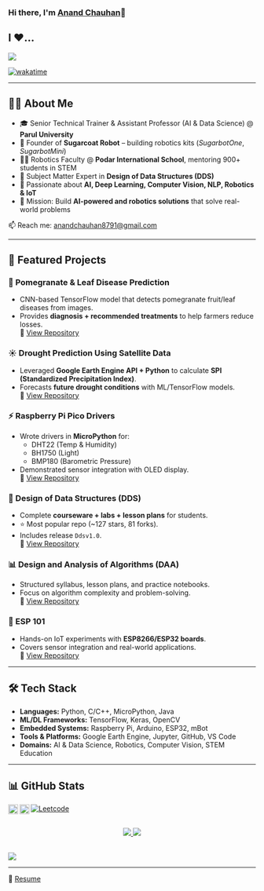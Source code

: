 
### Hi there, I'm [Anand Chauhan](https://linktr.ee/anandchauhan)👋
<!--[![willianrod's wakatime stats](https://github-readme-stats.vercel.app/api/wakatime?username=anandchauhan21)](https://github.com/anuraghazra/github-readme-stats) -->
## I ❤️... 

![](/HeavenlyTatteredGordonsetter-size_restricted.gif)
           
<!--START_SECTION:waka-->
[![wakatime](https://wakatime.com/badge/user/ffe34524-ad67-4cfb-92f9-51f9a9fee253.svg)](https://wakatime.com/@ffe34524-ad67-4cfb-92f9-51f9a9fee253)
<!--END_SECTION:waka-->


---

## 👨‍💻 About Me  

- 🎓 Senior Technical Trainer & Assistant Professor (AI & Data Science) @ **Parul University**  
- 🤖 Founder of **Sugarcoat Robot** – building robotics kits (*SugarbotOne*, *SugarbotMini*)  
- 👨‍🏫 Robotics Faculty @ **Podar International School**, mentoring 900+ students in STEM  
- 🎯 Subject Matter Expert in **Design of Data Structures (DDS)**  
- 🔬 Passionate about **AI, Deep Learning, Computer Vision, NLP, Robotics & IoT**  
- 💬 Mission: Build **AI-powered and robotics solutions** that solve real-world problems  

📫 Reach me: [anandchauhan8791@gmail.com](mailto:anandchauhan8791@gmail.com)  

---

## 🚀 Featured Projects  

### 🌿 Pomegranate & Leaf Disease Prediction  
- CNN-based TensorFlow model that detects pomegranate fruit/leaf diseases from images.  
- Provides **diagnosis + recommended treatments** to help farmers reduce losses.  
🔗 [View Repository](https://github.com/anandchauhan21/pomegranate_disease_prediction)  

### ☀️ Drought Prediction Using Satellite Data  
- Leveraged **Google Earth Engine API + Python** to calculate **SPI (Standardized Precipitation Index)**.  
- Forecasts **future drought conditions** with ML/TensorFlow models.  
🔗 [View Repository](https://github.com/anandchauhan21/Drought-prediction)  

### ⚡ Raspberry Pi Pico Drivers  
- Wrote drivers in **MicroPython** for:  
  - DHT22 (Temp & Humidity)  
  - BH1750 (Light)  
  - BMP180 (Barometric Pressure)  
- Demonstrated sensor integration with OLED display.  
🔗 [View Repository](https://github.com/anandchauhan21/RaspberryPi-Pico-Drivers)  

### 📘 Design of Data Structures (DDS)  
- Complete **courseware + labs + lesson plans** for students.  
- ⭐ Most popular repo (~127 stars, 81 forks).  
- Includes release `Ddsv1.0`.  
🔗 [View Repository](https://github.com/anandchauhan21/Desing_of_Data_Structures)  

### 📊 Design and Analysis of Algorithms (DAA)  
- Structured syllabus, lesson plans, and practice notebooks.  
- Focus on algorithm complexity and problem-solving.  
🔗 [View Repository](https://github.com/anandchauhan21/Design_and_Analysis_of_Algorithm)  

### 🔌 ESP 101  
- Hands-on IoT experiments with **ESP8266/ESP32 boards**.  
- Covers sensor integration and real-world applications.  
🔗 [View Repository](https://github.com/anandchauhan21/esp_101)  

---

## 🛠️ Tech Stack  

- **Languages:** Python, C/C++, MicroPython, Java  
- **ML/DL Frameworks:** TensorFlow, Keras, OpenCV  
- **Embedded Systems:** Raspberry Pi, Arduino, ESP32, mBot  
- **Tools & Platforms:** Google Earth Engine, Jupyter, GitHub, VS Code  
- **Domains:** AI & Data Science, Robotics, Computer Vision, STEM Education  

---

## 📊 GitHub Stats  

<a href="https://www.linkedin.com/in/anandchauhan21/">
  <img align="left" alt="Anand's LinkedIn" width="20px" height="20px" src="https://cdn.icon-icons.com/icons2/1753/PNG/512/iconfinder-social-media-applications-14linkedin-4102586_113786.png" /></a>


<a href="https://twitter.com/anand_chauhan21">
  <img align="left" alt="Anand's Twitter" width="20px" height="20px" src="https://cdn.icon-icons.com/icons2/1753/PNG/512/iconfinder-social-media-applications-6twitter-4102580_113802.png" /></a>
  
  
[![Leetcode](https://img.shields.io/badge/-Leetcode-black?style=flat&labelColor=black&logo=leetcode&logoColor=orange)](https://leetcode.com/anandchauhan8791/)
<br/>
<br/>

<div align="center">
  <a href="https://git.io/streak-stats">
    <img src="https://streak-stats.demolab.com?user=anandchauhan21&theme=midnight-purple&hide_border=true&border_radius=1" />
  </a>
  <a href="#">
    <img src="https://github-readme-stats.vercel.app/api/top-langs/?username=anandchauhan21&layout=compact&theme=midnight-purple&hide_border=true" />
  </a>
</div>

<br>

![](https://komarev.com/ghpvc/?username=anandchauhan21)
<br>

---


📄 [Resume](https://drive.google.com/file/d/15xStDH8OSRkrxFtGpA9nZKSfpeyrRDWB/view)
